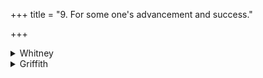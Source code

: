 +++
title = "9. For some one's advancement and success."

+++

<details><summary>Whitney</summary>

### Comment
Found also in Pāipp. i. Reckoned to the varcasya gaṇa (Kāuś. 13. 1, note), and further used in various ceremonies: by itself, in that of the restoration of a king (16. 27); with i. 35 and v. 28, in two ceremonies for fortune and for power (11. 19; 52. 20); with seven others, employed by a teacher at the reception of a Vedic student (55. 17). In Vāit. (3. 1), vs. 3 accompanies an oblation to Agni in the parvan-sacrifices. And the comm. quotes its use in the Nakṣ. Kalpa 17-19, in two mahśānti ceremonies called āirāvatī and bārhaspatī; and in Pariśiṣṭa 5. 3, in the puṣpābhiṣeka rite.


### Translations
Translated: Weber, iv. 401; Ludwig, p. 456; Zimmer, p. 163; Griffith, i. 12; Bloomfield, 116, 239.
</details>

<details><summary>Griffith</summary>

Benediction on a King at his inauguration
</details>
